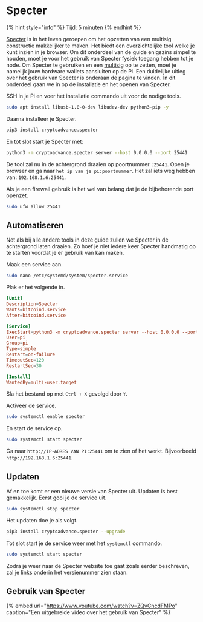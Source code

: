 # Specter

{% hint style="info" %}
Tijd: 5 minuten
{% endhint %}

[Specter](https://github.com/cryptoadvance/specter-desktop) is in het leven geroepen om het opzetten van een multisig constructie makkelijker te maken. Het biedt een overzichtelijke tool welke je kunt inzien in je browser. Om dit onderdeel van de guide enigszins simpel te houden, moet je voor het gebruik van Specter fysiek toegang hebben tot je node. Om Specter te gebruiken en een [multisig](https://youtu.be/yeLqe_gg2u0) op te zetten, moet je namelijk jouw hardware wallets aansluiten op de Pi. Een duidelijke uitleg over het gebruik van Specter is onderaan de pagina te vinden. In dit onderdeel gaan we in op de installatie en het openen van Specter.

SSH in je Pi en voer het installatie commando uit voor de nodige tools.

```bash
sudo apt install libusb-1.0-0-dev libudev-dev python3-pip -y
```

Daarna installeer je Specter.

```bash
pip3 install cryptoadvance.specter
```

En tot slot start je Specter met:

```bash
python3 -m cryptoadvance.specter server --host 0.0.0.0 --port 25441
```

De tool zal nu in de achtergrond draaien op poortnummer `:25441`. Open je browser en ga naar `het ip van je pi:poortnummer`. Het zal iets weg hebben van: `192.168.1.6:25441`.

Als je een firewall gebruik is het wel van belang dat je de bijbehorende port openzet.

```bash
sudo ufw allow 25441
```

## Automatiseren

Net als bij alle andere tools in deze guide zullen we Specter in de achtergrond laten draaien. Zo hoef je niet iedere keer Specter handmatig op te starten voordat je er gebruik van kan maken.

Maak een service aan.

```bash
sudo nano /etc/systemd/system/specter.service
```

Plak er het volgende in.

```toml
[Unit]
Description=Specter
Wants=bitcoind.service
After=bitcoind.service

[Service]
ExecStart=python3 -m cryptoadvance.specter server --host 0.0.0.0 --port 25441
User=pi
Group=pi
Type=simple
Restart=on-failure
TimeoutSec=120
RestartSec=30

[Install]
WantedBy=multi-user.target
```

Sla het bestand op met `Ctrl + X` gevolgd door `Y`.

Activeer de service.

```bash
sudo systemctl enable specter
```

En start de service op.

```bash
sudo systemctl start specter
```

Ga naar `http://IP-ADRES VAN PI:25441` om te zien of het werkt. Bijvoorbeeld `http://192.168.1.6:25441`.

## Updaten

Af en toe komt er een nieuwe versie van Specter uit. Updaten is best gemakkelijk. Eerst gooi je de service uit.

```bash
sudo systemctl stop specter
```

Het updaten doe je als volgt.

```bash
pip3 install cryptoadvance.specter --upgrade
```

Tot slot start je de service weer met het `systemctl` commando.

```bash
sudo systemctl start specter
```

Zodra je weer naar de Specter website toe gaat zoals eerder beschreven, zal je links onderin het versienummer zien staan.

## Gebruik van Specter

{% embed url="https://www.youtube.com/watch?v=ZQvCncdFMPo" caption="Een uitgebreide video over het gebruik van Specter" %}

